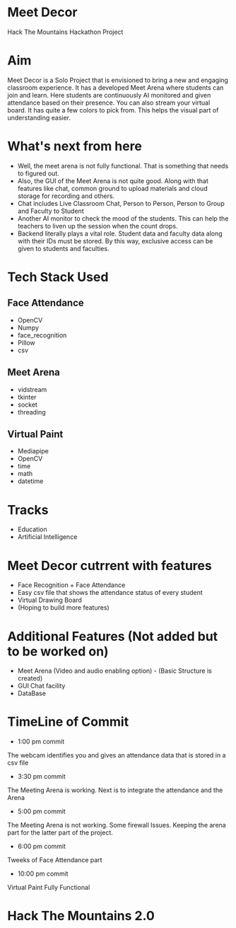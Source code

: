 # Meet Decor
Hack The Mountains Hackathon Project

# Aim
Meet Decor is a Solo Project that is envisioned to bring a new and engaging classroom experience. It has a developed Meet Arena where students can join and learn. Here students are continuously AI monitored and given attendance based on their presence. You can also stream your virtual board. It has quite a few colors to pick from. This helps the visual part of understanding easier. 

# What's next from here
- Well, the meet arena is not fully functional. That is something that needs to figured out. 
- Also, the GUI of the Meet Arena is not quite good. Along with that features like chat, common ground to upload materials and cloud storage for recording and others.
- Chat includes Live Classroom Chat, Person to Person, Person to Group and Faculty to Student
- Another AI monitor to check the mood of the students. This can help the teachers to liven up the session when the count drops.
- Backend literally plays a vital role. Student data and faculty data along with their IDs must be stored. By this way, exclusive access can be given to students and faculties. 

# Tech Stack Used
## Face Attendance
- OpenCV
- Numpy
- face_recognition
- Pillow
- csv
## Meet Arena
- vidstream
- tkinter
- socket
- threading
## Virtual Paint
- Mediapipe
- OpenCV
- time
- math
- datetime

# Tracks
- Education 
- Artificial Intelligence

# Meet Decor cutrrent with features
- Face Recognition + Face Attendance
- Easy csv file that shows the attendance status of every student
- Virtual Drawing Board
- (Hoping to build more features)

# Additional Features (Not added but to be worked on)
- Meet Arena (Video and audio enabling option) - (Basic Structure is created)
- GUI Chat facility
- DataBase


# TimeLine of Commit

- 1:00 pm commit 
 <p> The webcam identifies you and gives an attendance data that is stored in a csv file </p>
 
- 3:30 pm commit 
 <p> The Meeting Arena is working. Next is to integrate the attendance and the Arena </p>
 
- 5:00 pm commit
<p> The Meeting Arena is not working. Some firewall Issues. Keeping the arena part for the latter part of the project.</p>

- 6:00 pm commit
<p> Tweeks of Face Attendance part </p>

- 10:00 pm commit
<p> Virtual Paint Fully Functional </p> 

# Hack The Mountains 2.0
